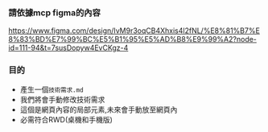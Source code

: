 ### 請依據mcp figma的內容
https://www.figma.com/design/IvM9r3oqCB4Xhxis4l2fNL/%E8%81%B7%E8%83%BD%E7%99%BC%E5%B1%95%E5%AD%B8%E9%99%A2?node-id=111-94&t=7susDopyw4EvCKgz-4

### 目的
- 產生一個`技術需求.md`
- 我們將會手動修改技術需求
- 這個是網頁內容的局部元素,未來會手動放至網頁內
- 必需符合RWD(桌機和手機版)